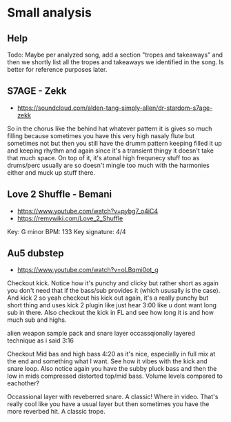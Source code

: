 # Small analysis

## Help
Todo: Maybe per analyzed song, add a section "tropes and takeaways" and then we shortly list all the tropes and takeaways we identified in the song. Is better for reference purposes later.

## S7AGE - Zekk
- https://soundcloud.com/alden-tang-simply-allen/dr-stardom-s7age-zekk

So in the chorus like the behind hat whatever pattern it is gives so much filling because sometimes you have this very high nasaly flute but sometimes not but then you still have the drumm pattern keeping filled it up and keeping rhythm and again since it's a transient thingy it doesn't take that much space. On top of it, it's atonal high frequnecy stuff too as drums/perc usually are so doesn't mingle too much with the harmonies either and muck up stuff there.

## Love 2 Shuffle - Bemani
- https://www.youtube.com/watch?v=pybg7_o4iC4
- https://remywiki.com/Love_2_Shuffle

Key: G minor
BPM: 133
Key signature: 4/4

## Au5 dubstep
- https://www.youtube.com/watch?v=oLBqmi0ot_g

Checkout kick. Notice how it's punchy and clicky but rather short as again you don't need that if the bass/sub provides it (which ususally is the case). And kick 2
so yeah checkout his kick out again, it's a really punchy but short thing and uses kick 2 plugin like just hear 3:00 like u dont want long sub in there. Also checkout the kick in FL and see how long it is and how much sub and highs.

alien weapon sample pack and snare layer occassqionally layered technique as i said 3:16

Checkout Mid bas and high bass 4:20 as it's nice, especially in full mix at the end and something what I want. See how it vibes with the kick and snare loop. Also notice again you have the subby pluck bass and then the low in mids compressed distorted top/mid bass. Volume levels compared to eachother?

Occassional layer with reveberred snare. A classic! Where in video. That's really cool like you have a usual layer but then sometimes you have the more reverbed hit. A classic trope.
